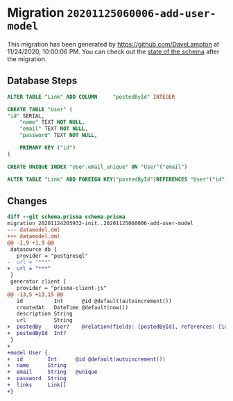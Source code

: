 # Migration `20201125060006-add-user-model`

This migration has been generated by https://github.com/DaveLampton at 11/24/2020, 10:00:06 PM.
You can check out the [state of the schema](./schema.prisma) after the migration.

## Database Steps

```sql
ALTER TABLE "Link" ADD COLUMN     "postedById" INTEGER

CREATE TABLE "User" (
"id" SERIAL,
    "name" TEXT NOT NULL,
    "email" TEXT NOT NULL,
    "password" TEXT NOT NULL,

    PRIMARY KEY ("id")
)

CREATE UNIQUE INDEX "User.email_unique" ON "User"("email")

ALTER TABLE "Link" ADD FOREIGN KEY("postedById")REFERENCES "User"("id") ON DELETE SET NULL ON UPDATE CASCADE
```

## Changes

```diff
diff --git schema.prisma schema.prisma
migration 20201124205932-init..20201125060006-add-user-model
--- datamodel.dml
+++ datamodel.dml
@@ -1,9 +1,9 @@
 datasource db {
   provider = "postgresql" 
-  url = "***"
+  url = "***"
 }
 generator client {
   provider = "prisma-client-js"
@@ -13,5 +13,15 @@
   id          Int      @id @default(autoincrement())
   createdAt   DateTime @default(now())
   description String
   url         String
+  postedBy    User?    @relation(fields: [postedById], references: [id])
+  postedById  Int?
 }
+
+model User {
+  id        Int      @id @default(autoincrement())
+  name      String
+  email     String   @unique
+  password  String
+  links     Link[]
+}
```


